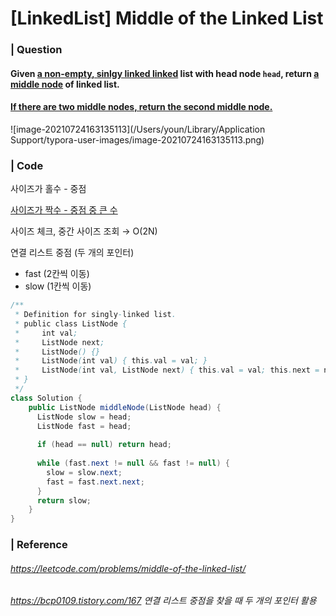# [LinkedList] Middle of the Linked List

### | Question

#### Given <u>a non-empty, sinlgy linked linked</u> list with head node `head`, return <u>a middle node</u> of linked list.

#### <u>If there are two middle nodes, return the second middle node.</u>

![image-20210724163135113](/Users/youn/Library/Application Support/typora-user-images/image-20210724163135113.png)

### | Code

사이즈가 홀수 - 중점 

<u>사이즈가 짝수 - 중점 중 큰 수</u> 

사이즈 체크, 중간 사이즈 조회 →  O(2N) 

연결 리스트 중점 (두 개의 포인터)

- fast (2칸씩 이동)
- slow (1칸씩 이동)

```java
/**
 * Definition for singly-linked list.
 * public class ListNode {
 *     int val;
 *     ListNode next;
 *     ListNode() {}
 *     ListNode(int val) { this.val = val; }
 *     ListNode(int val, ListNode next) { this.val = val; this.next = next; }
 * }
 */
class Solution {
    public ListNode middleNode(ListNode head) {
      ListNode slow = head;
      ListNode fast = head; 
      
      if (head == null) return head; 
      
      while (fast.next != null && fast != null) {
        slow = slow.next;
        fast = fast.next.next;
      }
      return slow;
    }
}
```

### | Reference

###### https://leetcode.com/problems/middle-of-the-linked-list/

###### https://bcp0109.tistory.com/167 연결 리스트 중점을 찾을 때 두 개의 포인터 활용